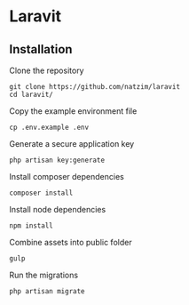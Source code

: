 # Laravit

## Installation

Clone the repository

```
git clone https://github.com/natzim/laravit
cd laravit/
```

Copy the example environment file

```
cp .env.example .env
```

Generate a secure application key

```
php artisan key:generate
```

Install composer dependencies

```
composer install
```

Install node dependencies

```
npm install
```

Combine assets into public folder

```
gulp
```

Run the migrations

```
php artisan migrate
```
